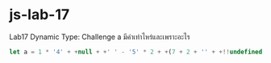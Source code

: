 # js-lab-17
Lab17 Dynamic Type: Challenge
a มีค่าเท่าไหร่และเพราะอะไร

```JavaScript
let a = 1 * '4' + +null + +' ' - '5' * 2 + +(7 + 2 + '' + +!!undefined);
```
